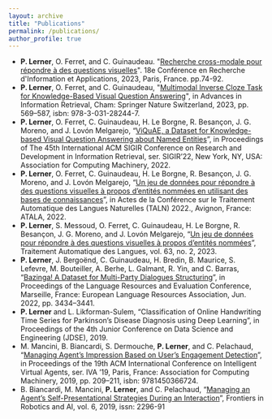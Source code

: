 ```yaml
---
layout: archive
title: "Publications"
permalink: /publications/
author_profile: true
---
```


- **P. Lerner**, O. Ferret, and C. Guinaudeau. "[Recherche cross-modale pour répondre à des questions visuelles](https://hal.science/hal-04131549)". 
  18e Conférence en Recherche d'Information et Applications, 2023, Paris, France. pp.74-92.
- **P. Lerner**, O. Ferret, and C. Guinaudeau, "[Multimodal Inverse Cloze Task for Knowledge-Based Visual Question Answering](https://hal.science/hal-03933089)", 
  in Advances in Information Retrieval, Cham: Springer Nature Switzerland, 2023, pp. 569–587, isbn: 978-3-031-28244-7.
- **P. Lerner**, O. Ferret, C. Guinaudeau, H. Le Borgne, R. Besançon, J. G. Moreno, and J. Lovón Melgarejo, 
  “[ViQuAE, a Dataset for Knowledge-based Visual Question Answering about Named Entities](https://hal.science/hal-03650618/)”, 
  in Proceedings of The 45th International ACM SIGIR Conference on Research and Development in Information Retrieval, ser. SIGIR’22, New York, NY, USA: Association for Computing Machinery, 2022.
- **P. Lerner**, O. Ferret, C. Guinaudeau, H. Le Borgne, R. Besançon, J. G. Moreno, and J. Lovón Melgarejo, 
  “[Un jeu de données pour répondre à des questions visuelles à propos d’entités nommées en utilisant des bases de connaissances](https://aclanthology.org/2022.jeptalnrecital-taln.43/)”, 
  in Actes de la Conférence sur le Traitement Automatique des Langues Naturelles (TALN) 2022., Avignon, France: ATALA, 2022.
- **P. Lerner**, S. Messoud, O. Ferret, C. Guinaudeau, H. Le Borgne, R. Besançon, J. G. Moreno, and J. Lovón Melgarejo, 
  “[Un jeu de données pour répondre à des questions visuelles à propos d’entités nommées](https://www.atala.org/content/tal_63_2_1)”, 
  Traitement Automatique des Langues, vol. 63, no. 2, 2023.
- **P. Lerner**, J. Bergoënd, C. Guinaudeau, H. Bredin, B. Maurice, S. Lefevre, M. Bouteiller, A. Berhe, L. Galmant, R. Yin, and C. Barras, 
  “[Bazinga! A Dataset for Multi-Party Dialogues Structuring](https://aclanthology.org/2022.lrec-1.367)”, 
  in Proceedings of the Language Resources and Evaluation Conference, Marseille, France: European Language Resources Association, Jun. 2022, pp. 3434–3441.
- **P. Lerner** and L. Likforman-Sulem, “Classification of Online Handwriting Time Series for Parkinson’s Disease Diagnosis using Deep Learning”, 
  in Proceedings of the 4th Junior Conference on Data Science and Engineering (JDSE), 2019.
- M. Mancini, B. Biancardi, S. Dermouche, **P. Lerner**, and C. Pelachaud, 
  “[Managing Agent’s Impression Based on User’s Engagement Detection](https://doi.org/10.1145/3308532.3329442)”, 
  in Proceedings of the 19th ACM International Conference on Intelligent Virtual Agents, ser. 
  IVA ’19, Paris, France: Association for Computing Machinery, 2019, pp. 209–211, isbn: 9781450366724.
- B. Biancardi, M. Mancini, **P. Lerner**, and C. Pelachaud, 
  “[Managing an Agent’s Self-Presentational Strategies During an Interaction](https://www.frontiersin.org/article/10.3389/frobt.2019.00093)”, 
  Frontiers in Robotics and AI, vol. 6, 2019, issn: 2296-91
